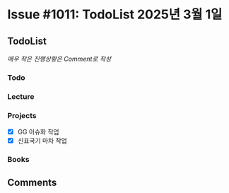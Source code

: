 # Issue #1011: TodoList 2025년 3월 1일

## TodoList

*매우 작은 진행상황은 Comment로 작성*

### Todo  

### Lecture

### Projects

- [x] GG 이슈화 작업
- [x] 신표국기 마차 작업

### Books


## Comments

